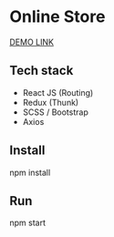 # Online Store

[DEMO LINK](https://aleksey-10.github.io/online-store)

## Tech stack
- React JS (Routing)
- Redux (Thunk)
- SCSS / Bootstrap
- Axios

## Install
npm install

## Run
npm start
